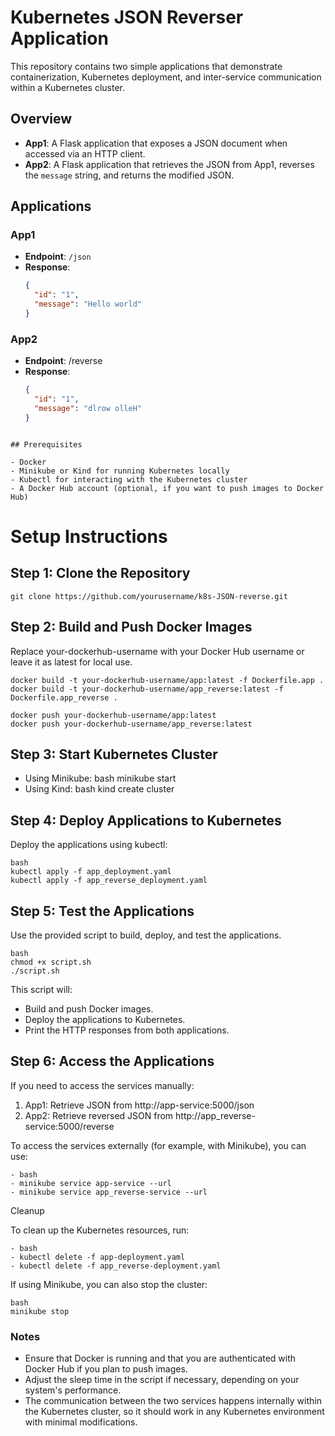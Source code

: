 # Kubernetes JSON Reverser Application

This repository contains two simple applications that demonstrate containerization, Kubernetes deployment, and inter-service communication within a Kubernetes cluster.

## Overview

- **App1**: A Flask application that exposes a JSON document when accessed via an HTTP client.
- **App2**: A Flask application that retrieves the JSON from App1, reverses the `message` string, and returns the modified JSON.

## Applications

### App1

- **Endpoint**: `/json`
- **Response**:
  ```json
  {
    "id": "1",
    "message": "Hello world"
  }
  ```


### App2
- **Endpoint**: /reverse
- **Response**:
  ```json
  {
    "id": "1",
    "message": "dlrow olleH"
  }
```

## Prerequisites

- Docker
- Minikube or Kind for running Kubernetes locally
- Kubectl for interacting with the Kubernetes cluster
- A Docker Hub account (optional, if you want to push images to Docker Hub)

```

# Setup Instructions

## Step 1: Clone the Repository
```
git clone https://github.com/yourusername/k8s-JSON-reverse.git
```

## Step 2: Build and Push Docker Images
Replace your-dockerhub-username with your Docker Hub username or leave it as latest for local use.

```
docker build -t your-dockerhub-username/app:latest -f Dockerfile.app .
docker build -t your-dockerhub-username/app_reverse:latest -f Dockerfile.app_reverse .

docker push your-dockerhub-username/app:latest
docker push your-dockerhub-username/app_reverse:latest

```

## Step 3: Start Kubernetes Cluster
- Using Minikube:
  bash
  minikube start
- Using Kind:
  bash
  kind create cluster

## Step 4: Deploy Applications to Kubernetes
Deploy the applications using kubectl:
```
bash
kubectl apply -f app_deployment.yaml
kubectl apply -f app_reverse_deployment.yaml
```
## Step 5: Test the Applications
Use the provided script to build, deploy, and test the applications.
```
bash
chmod +x script.sh
./script.sh
```
This script will:

- Build and push Docker images.
- Deploy the applications to Kubernetes.
- Print the HTTP responses from both applications.
## Step 6: Access the Applications
If you need to access the services manually:

1. App1: Retrieve JSON from http://app-service:5000/json
2. App2: Retrieve reversed JSON from http://app_reverse-service:5000/reverse

To access the services externally (for example, with Minikube), you can use:
```
- bash
- minikube service app-service --url
- minikube service app_reverse-service --url
```
Cleanup

To clean up the Kubernetes resources, run:
```
- bash
- kubectl delete -f app-deployment.yaml
- kubectl delete -f app_reverse-deployment.yaml
```
If using Minikube, you can also stop the cluster:
```
bash
minikube stop
```
### Notes

- Ensure that Docker is running and that you are authenticated with Docker Hub if you plan to push images.
- Adjust the sleep time in the script if necessary, depending on your system's performance.
- The communication between the two services happens internally within the Kubernetes cluster, so it should work in any Kubernetes environment with minimal modifications.
